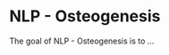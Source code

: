 
<!-- README.md is generated from README.Rmd. Please edit that file -->

# NLP - Osteogenesis

<!-- badges: start -->
<!-- badges: end -->

The goal of NLP - Osteogenesis is to …
